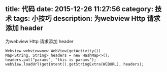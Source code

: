 title: 代码
date: 2015-12-26 11:27:56
category: 技术
tags: 小技巧
description: 为webview Http 请求添加 header
---

为webview Http 请求添加 header

	Webview webview=new WebView(getActivity())
	Map<String, String> headers = new HashMap<>();
	headers.put("params", "this is params");	
	webView.loadUrl(getIntent().getStringExtra(WEBURL), headers);